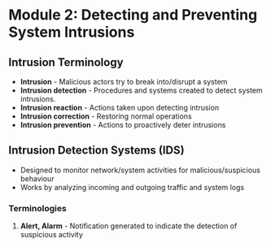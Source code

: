 # Module 2: Detecting and Preventing System Intrusions
## Intrusion Terminology
- **Intrusion** - Malicious actors try to break into/disrupt a system
- **Intrusion detection** - Procedures and systems created to detect system intrusions.
- **Intrusion reaction** - Actions taken upon detecting intrusion
- **Intrusion correction** - Restoring normal operations
- **Intrusion prevention** - Actions to proactively deter intrusions

## Intrusion Detection Systems (IDS)
- Designed to monitor network/system activities for malicious/suspicious behaviour
- Works by analyzing incoming and outgoing traffic and system logs
### Terminologies
1. **Alert, Alarm** - Notification generated to indicate the detection of suspicious activity